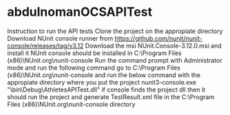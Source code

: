 # abdulnomanOCSAPITest
Instruction to run the API tests
Clone the project on the appropiate directory
Download NUnit console runner from https://github.com/nunit/nunit-console/releases/tag/v3.12
Download the msi NUnit.Console-3.12.0.msi and install it
NUnit console should be installed in C:\Program Files (x86)\NUnit.org\nunit-console
Run the command prompt with Administrator mode and run the following command
go to C:\Program Files (x86)\NUnit.org\nunit-console and run the below command with the appropiate directory where you put the project
nunit3-console.exe "<Path where you put the Visual Studio project>\bin\Debug\AthletesAPITest.dll"
  if console finds the project dll then it should run the project and generate TestResult.xml file in the C:\Program Files (x86)\NUnit.org\nunit-console directory
